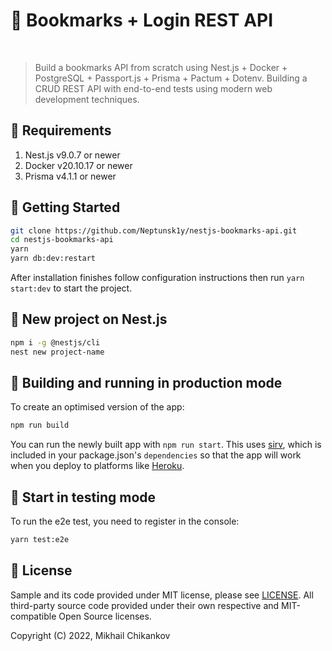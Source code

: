 # 🤖 Bookmarks + Login REST API

<p align = "center">
  <a href=""><img src="https://img.shields.io/badge/Nest.js-v9.0.7-0f80c1?style=flat&logo=nestjs" alt="" /></a>
  <a href=""><img src="https://img.shields.io/badge/Docker-v20.10.17-0f80c1?style=flat&logo=docker" alt="" /></a>
  <a href=""><img src="https://img.shields.io/badge/Prisma-v4.1.1-0f80c1?style=flat&logo=prisma"alt="" /></a>
  <a href=""><img src="https://img.shields.io/badge/Passport.js-v0.6.0-0f80c1?style=flat&logo=passport"alt="" /></a>
  <a href="https://github.com/Neptunsk1y/nestjs-bookmarks-api"><img src="https://github.com/discordjs/discord.js/actions/workflows/test.yml/badge.svg" alt="" /></a>
</p>

> Build a bookmarks API from scratch using Nest.js + Docker + PostgreSQL + Passport.js + Prisma + Pactum + Dotenv. Building a CRUD REST API with end-to-end tests using modern web development techniques.
## 📄 Requirements

1. Nest.js v9.0.7 or newer
2. Docker v20.10.17 or newer
3. Prisma v4.1.1 or newer

## 🚀 Getting Started

```sh
git clone https://github.com/Neptunsk1y/nestjs-bookmarks-api.git
cd nestjs-bookmarks-api
yarn
yarn db:dev:restart 
```

After installation finishes follow configuration instructions then run `yarn start:dev` to start the project.

## 🚀 New project on Nest.js

```sh
npm i -g @nestjs/cli
nest new project-name
```

## 🚀 Building and running in production mode

To create an optimised version of the app:

```bash
npm run build
```

You can run the newly built app with `npm run start`. This uses [sirv](https://github.com/lukeed/sirv), which is included in your package.json's `dependencies` so that the app will work when you deploy to platforms like [Heroku](https://heroku.com).

## 🚀 Start in testing mode

To run the e2e test, you need to register in the console:
```sh
yarn test:e2e
```

## 🤝 License

Sample and its code provided under MIT license, please see [LICENSE](/LICENSE). All third-party source code provided
under their own respective and MIT-compatible Open Source licenses.

Copyright (C) 2022, Mikhail Chikankov
